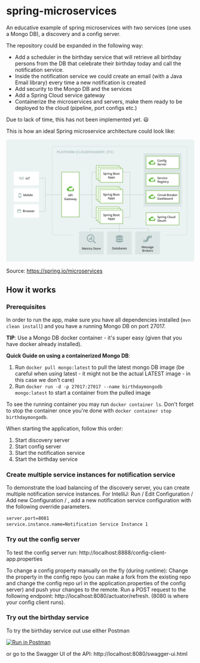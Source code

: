 # spring-microservices
An educative example of spring microservices with two services (one uses a Mongo DB), a discovery and a config server.

The repository could be expanded in the following way:
- Add a scheduler in the birthday service that will retrieve all birthday persons from the DB that celebrate their birthday today and call the notification service.
- Inside the notification service we could create an email (with a Java Email library) every time a new notification is created
- Add security to the Mongo DB and the services
- Add a Spring Cloud service gateway
- Containerize the microservices and servers, make them ready to be deployed to the cloud (pipeline, port configs etc.)

Due to lack of time, this has not been implemented yet. :smiley:

This is how an ideal Spring microservice architecture could look like:

<img src="diagram-architecture-microservice.svg" alt="Spring Microservice architecture" width="600"/>

Source: https://spring.io/microservices

## How it works

### Prerequisites
In order to run the app, make sure you have all dependencies installed (```mvn clean install```) and you have a running Mongo DB on port 27017.

**TIP**: Use a Mongo DB docker container - it's super easy (given that you have docker already installed).

**Quick Guide on using a containerized Mongo DB**:
1. Run ```docker pull mongo:latest``` to pull the latest mongo DB image (be careful when using latest - it might not be the actual LATEST image - in this case we don't care)
2. Run ```docker run -d -p 27017:27017 --name birthdaymongodb mongo:latest``` to start a container from the pulled image

To see the running container you may run ```docker container ls```. Don't forget to stop the container once you're done with ```docker container stop birthdaymongodb```.

When starting the application, follow this order:
1. Start discovery server
2. Start config server
3. Start the notification service
4. Start the birthday service


### Create multiple service instances for notification service
To demonstrate the load balancing of the discovery server, you can create multiple notification service instances.
For IntelliJ: Run  / Edit Configuration / Add new Configuration / , add a new notification service configuration with the following override parameters.
```
server.port=8081
service.instance.name=Notification Service Instance 1
```

### Try out the config server
To test the config server run:
http://localhost:8888/config-client-app.properties

To change a config property manually on the fly (during runtime):
Change the property in the config repo (you can make a fork from the existing repo and change the config repo url in the application.properties of the config server) and push your changes to the remote.
Run a POST request to the following endpoint: http://localhost:8080/actuator/refresh. (8080 is where your config client runs).

### Try out the birthday service
To try the birthday service out use either Postman 

[![Run in Postman](https://run.pstmn.io/button.svg)](https://god.gw.postman.com/run-collection/12288443-fe2fea9b-2bdd-49d2-bf53-42cf443f9507?action=collection%2Ffork&collection-url=entityId%3D12288443-fe2fea9b-2bdd-49d2-bf53-42cf443f9507%26entityType%3Dcollection%26workspaceId%3D0ec8f1ad-ac66-4e6e-9818-f47a11e49dcd)

or go to the Swagger UI of the API: http://localhost:8080/swagger-ui.html
